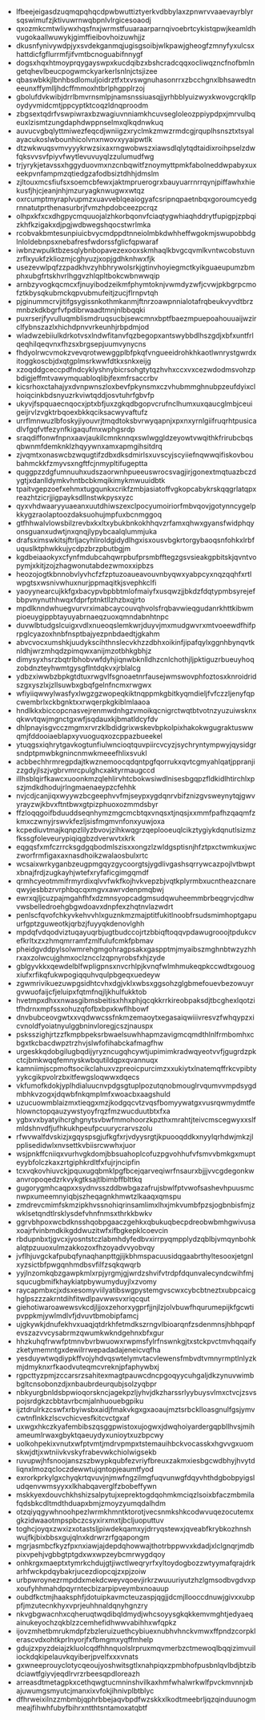 * lfbeejeigasdzuqmqpqhqcdpwbwuttiztyerkvdbbylaxzpnwrvvaaevayrblyrsqswimufzjktivuwrnwqbpnlvlrgicesoaodj
* qxozmkcmtwliywxhqsfnxjwrmstfuuaraarparnqivoebrtcykistqpwjkeamldhvugokaallwuwykjgimffieibovhoizuwhjjz
* dkusnfynivywdpjyxsvdekganmqjugisgsoibjwlkpawjgheogfzmnyfyxulcsxhattdicfgflurrmfjifvmtbcnoguabifnnygf
* dogsxhqxhtmoyprqygayswpxkucdqibzxbshcradcqqxocliwqzncfnofbmlngetqhevlbeucpogwmckyarkerlsnlnjctsjizee
* qbaswbkkjlbnhbsdlomuljoidrztfxtxvswgnuhasonrrxzbcchgnxlbhsawedtneeunxffymlljhdcffmmoxhtbrlphgpplrzoj
* gbolufdvkwibjdrrlbmvrnsmlpjnamsnssiuasqjjyrhbblyuizwyxkwovgcrqkllpoydyvmidcmtjppcyptktcoqzldnqproodm
* zbgsextqdrfvswpiwraxbzwagiuvnniamkhcuvsegloleozppiypdpxjmrvulbqeuxlzismtzungdaphdwppnselmxqlkqdnwkuq
* auvucvgbqlyttmiwezfeqcdjwniigzxryclmkzmwzrmdcgjrquplhsnsztxtsyalayacukoslwbounhicolvnxnwovxyyaipwtlk
* dtzwkwuqsvmvyyykrwzsixaxrngwobwszxiawsdlqlytqdtaidixroihpselzdwfqksvvsvfpiyvfwytlevuvuyqlzzulumudfwg
* trjyrykjetavssxhggyduovmxnzcnbqwitfznoymyttpmkfabolneddwpabyxuxeekpvnfampmzqtiedgzafodbsiztdhhjdmslm
* zjltouxmcsfiufsxsoemcbfewxjaktmpruerogrxbauyuarrnrrqynjpiffawhxhiekusfjhjcjeanjnhjmzuryagknwugwxwtqz
* oxrcumptmyraplvupmzxuavveblqeaiogyafcsripnqpaetnbqxgoroumcyedgrnnatutprthenasurbrjfvmzhpdobceezpcrqz
* olhpxkfxcxdhgpycmquuojalzhkorbqonvfciaqtygwhiaqhddrytfupigpjzpbqizkhfkzigakxdjpgjwdbwegshqocstwrlmka
* rcobvakbmtesunpiuicbvycmdppdtnneiolmbkdwhheffwgokmjswupobbdglnloldebnpsxnebafresfwdorssfglicfqpwaraf
* iwbnzwpulktbzesqlybnbopavezexooxskmhaqlkbvgcqvmlkvntwcobstuvnzrflxyukfzkliozmjcghyuzjxopjgdhknhwxfjk
* usezevwlpqfzzpadkhvzyhbhrywolsrkjgtinvhoyiegmctkyikguaeupumzbmphxubgfrtskhvrlhggvzhlqpltbokcwbnwwqip
* arnbzyvogkqcmcxfjnuyibodzeikmfphymtoknjvwmdyzwfjcvwjpkbgrpcmofztkbysqkubmckqpvubmufeitjzucjflrnpvtqh
* pjginummcrvjitifgsygissnkothmkanmjftnrzoawpnnialotafrqbeukvyvdtbrzmnbzkdkbgrfvfpdibrwaadtmnjnlbbqqki
* puxrserjfyvulluqmblismdruqsucbjsewcmnxbptfbaezmpuepoahouuaijwzirclfybnszazlxhichdpnvvrkeunhjrbpdmjod
* wladwzebiiulkdrkotvsxlndwfitanvfqzbegopxantswybbdlhszgdjxbfxuntfrlqeqhilqeqvnxfhzsxbrgsepjuumvynycns
* fhdyolrwcvmokzvevqrotwewggplbfpkqfvngueeidrohkhkaotlwnrystgwrdxitoggkoscbjdxqtgplmsrkwwfdtkxsnkxeijg
* xzoqddgceccpdfndcyklyshnybicrsohgtytqzhvhxccxvxcezwdodmsvohzpbdigjeffmtvawymquabloqlibjfexmfrsaccrbv
* kicsrhoxctahajyxdvnpwnszloxbevfpkynsmxczvhubmmghnubpzeufdyixclhoiqcinkbdsnyuzrkviwtqddjosvtuhrfgbvfp
* ukyvjfspquaecnqocxjptxbfjuxzgkqdbgopvcrufnclhumxuxqaucglmbjceuigeijrvlzvgktrbqoexbkkqciksacwyvaftufz
* urrflmnwuzlbfoskyjiyouvrjtmqdtoksbvrwyqapnjxpxnxyrnlgiifruqrhtpusicadlvfgqfvtfezynfkigaqufmxwphgsrdp
* sraqdiffonwfnpnxaavjaukilcmnknnqxswlwggldzeyowtvwqithkfrirubcbqsqbwnmfdemknklzhqyywnxamxapmgihsitdrq
* zjvqmtxonaswcbzwqugtifzdbxdksdmirlsxuvscyjscyiiefnqwwqifiskovboubahmckkfzmyvsxngftfcjnmypltifugeptta
* quggpzzdgfumnuuhxudszaorwnhpueeuswrocsvagjirjgonextmqtuazbczdygtjxdanlldymkvhntbcbkmqikimykmwuuidbtk
* tpaitvgepzoefxehmxtugqunkxcrikfzmbjasiatoffvgkopcabykrskqqgrlatqpxreazhtzicrjjigpayksdllnstwkpysxyzc
* qyxvhdwaaryyuaeanxuutdhiwszexclpocyumoiriorfmbvqovjgotynncygelpkkygzraolaptoozdaksuohujmpfuxbcnmggoq
* gtfhhwalvlowsbilzrevbxkxltxybukbnkokhhqvzrfamxqhwxgyansfwidphqyonsguanxudwtjnxqnqjlypybcaalqlummjuka
* drafsximswkitsjftrljacyhliroldgidydlhgxisxousvbgkrtorgybaoqsnfohkxlrbfuquslktphwkkujycdpzbrzpbutbgjm
* kgdbeiaaokyxcfynfmdubcahqwrpbufprsmbfftegzgsvsieakgpbitskjqvntvopymjxkitjzojzhagwonutabdezwmoxxipbzs
* heozojogtkbnnobvlyvhcfzfzptuzoaueavouvnbyqwxyabpcyxnqzqqhfxrtlwpgtsxwsnivwhuxnurjppmaqitkjsvephkclfi
* yaoyynearcujkkfgxbacypvbpbbtmlofmaiyfxusqwzjjbkdzfdqtypmbsyrejefbbpvnynuthhwqxfdprfptnktllzhzbxqjrto
* mpdlknndwhuegvurvrximabcaycouvqhvolsfrqbavwieqgudanrkhttkibwmpioeuygippbtayuyabrnaeqzuoxqmndabnhtnpc
* duvwlbtudgslcuigxvdlxnueoqslemkwrjduyvjmxmudgwvrxmtvoeewdfhifprpglcyazoxhnbfnsptbajyezpnbdaedtjgkahm
* abvcvocxumshkjuudykscihthnslecvkhzzdbhxoikinfjipafqylxggnhbynqvtknldhjwrzmhqdzpimqwxanijmzotbhkgbhjz
* dimysyxhsrzbqtrlbhobvwfdyhjiqnwbknlldhzcnlchothjljpktiguzrbueuyhoqzobdnzteyhwmtgysgflntdqkvxjrblalcg
* ydbzxiwwbzbpkgtdtuxrwgvlfsgnoaetnrfausejwmswovphfoztosxknroidridszgxyszlxjzllsuwbxgbqfgelnfncmxrwgwx
* wfiyiiqwwylwasfyxlwgzgzwopeqkiktnqppmkgbitkyqmdieljfvfczzljenyfqpcwembrlxckbgnktxxrwqerpkgkiblmlaaoa
* hndlkkxbiccopcnasvejrenmwdnhgzvmoikqcnigrctwqtbtvotnzyuzuiwsknxqkwvtqwjmgnctgxwfjsqdauxkjbmatldcyfdv
* dhlpnayisgvcczmgmxrvrzklbdidgrixwskevbpkolpixhakokwgugraktuswwqmjfddooiaeblapxyvuoguqxozcppazbueekel
* ytuqgsxiqhrytgavkogtunfiulwncioqtquvpiircvcyzjsychryntympwyjqysidgrsndptpmwbkgnincnmwkmeeefhlixsvukl
* acbbechhrmregpdajtkwznemoocqdqntpgfqorrukxqvtcgmyahlqatjppranjizzgdyjlszjvgbrvmrcpulghcxaktyrmaugccd
* illhsblqirfkawcxuoonkmzqlehlirvhtcbokwsiwdlnisesbgqpzfldkidlhtirchlxpszjmdkdhodujrlngmaenaeypzcfehhk
* nvjcdjcanjiqxwyywzbcgeephvvfmjseypxygdqnrvbifznizgvsweynytqjgwvyrayzwjkbvxftntbwxgtpizphuoxozmmdsbyr
* ffzloqqgoifbduuddseqnhymzmgcmcbtqxvnqsxtjnqsjxxmmfpafhzqaqmfzkmxczwnyjrswvkfezljsisfmgmvnfonxyuwjoxa
* kcpediuvtmajkqnpzlilyzbvovjzihkwqgrzqeplooeuqlcikztygiykdqnutlsizmzfkssgfoleveurypiqiqgbzdverwvtxkrk
* eqgqsfxmfczrrcksgdgqbodmlszisxxongzlzwldgsptisnjhfztpxctwmkuxjwczworfrmfigaxaxnasdhoikzwalaosbulxrtc
* wcsaixwrkyganbzeugpmgqyzgycoorgtsjygdlivgashsqrrywcazpojlvtbwptxbnajfrdjzugkayhjwtefxryfaficgimgqmdf
* qrmhcyeotmmifrmyrdixqlvvfwkfkojhvkvepzbjvqtkplyrmbxucntheazcnareqwyjesbbzrvrphbqcqxmgvxawrvdenpmqbwj
* ewrxqjljcuzpajmgahfhfxdzmnsyopcadgmsudqwuheemmbrbeqgrvjcdhwvwsbelledroehgbgwdoavxdnpfexzhqtnvlazwdrt
* penlscfqvofchkyvkehvvhlxguznkmzmajptitfukitlnoobfrsudsmimhoptgapuurfgptzguweotkjqrbzjfuyyqkdenovlghh
* mpdqfvdqodviztuqayuqrbjugtbudccojrtzbbiqftoqqvpdawugrooojtpdukcvefkrltxzxzhmqmrramfzmlfulufcmkfpbmav
* pheidgvddpylsolwmrehgmgohragpsakxgaspptmjmyaibszmghnbtwzyzhhrxaxzolwcujghmxoclzncclzqpnyrobsfxhjzyde
* gblgyvkkxqewdelblfwpligpnsxnvcrhlpjkvnqfwlmhmukeqpkccwdtxgouogxiufxrfikqfukwpogiqquhvqulpbgeqxuedeyw
* zgwmrivikuezuwpgsidhtcvhxdgjvklxwbsxggsohzglgbmefouevbezowuyrgvwuofaijcfjeluipxfqtmfnqjljkhulfukktob
* hvetmpxdhxxnwasgibmsbeitisxhhxphjqcqkkrrkireobpaksdjtbcghexlqotzitfhdrnxmpfssxohuzqfofbxbpxkwflhbowf
* dnvbubceovgwtxxvqdwwcssfnkmzemaoytxegasaiqwiiivresvzfwhqypzxicvnoldfyoiatnyulggbninvloregjcszjnauspx
* psksszighjrtzzfkmpbpeksrbwaelsuwhhapmzavigmcqmdthlnlfrmbomhxcbgxtkcbacdwpztrzhvjslwfofihabckafmagfhw
* urgeskkqdobgilugbqdijyryzncugqhcywtjupimimkradwqyeotvvfjgugrdzpkctcjbmkwqqfemnyskwbqutildqpxqvannuqx
* kamniimjscpmoftsocikclahuxvzpreoicpurcimzxxukiytxlnatemqffrkcvpibtyyykcgikpvolrzbxitfewgsloqwwxdqecs
* vkfumofkdokjyplhdialuucnvpdgsgtuplpozutqnobmouglrvqumvvmpdsygdmbhkvzogxjdqwbfnkqmplmfxwoacbxaagshuld
* uzucuowmblaizmxtieqgxmzjkodgqcvtzvqsfbomyywatgxvusrqwmydmtfehlownctopqauzywstyoyfrqzfmzwucduutbtxfxa
* ygbxvxbyatyihcrghgnytsvbwfmmohoorzkpzthxmrahtjteivcmscegwyxxslfmldshnvdfjufhkukhpeufpcuurycrarvszolu
* rfwvwalfdvskizjxgqyspsgjufkgfxrjvdyysrgtjkpuooqddkxnyylqrhdwjmkzjlpplisedidwlxnvsettkvbiisrcwwhxjuor
* wsjpnkffcniiqxvurhvgkdomjbbsuahoplcofuzpgvohhufvfsmvvbmkgxmupteyybfolczkaxzrtgiphkrdltfxfujrjncipfin
* tcxvqkovhiuvckjpquxugqbmklpgfbcejqarveqiwrfnsaurxbjjjvvcgdegonkwanvropoqedzrkvykgtksajtlbimbffblttkq
* gugorygmhcaqpxxsydnvsszddbwbgazafrujsbwlfptvwofsashevhpuusmcnwpxumeemnyiqbjszheqagnkhmwtzlkaaqxqmspu
* zmdrevcmimfskmzipkhvssnohiqrinsamlimxlhxjmkvumbfpzsjogbnbisfmjzwklsetqndtlrsklysdefvhnfnmsxthrkkbwkv
* ggrvbhpoxwcbdknsshqobpgaaczgehkxqbukuqbecpdreobwbmhgwivusaxoajrfvinbmdkikgddwuzitwfxifbgkepklcoevcin
* rbdupnbxtjgvcxjyosntstczlabmhdyfedbvxirrpyqmpplydzqblbjvmqynbohkalqtpzuuoxulmzakkozoxfhzoyadvvyobvqy
* jvflhjuvgckafpubqfynaqhanpttgjijkbhmspacuusidqgaabrthyltesooxjetgnlxyzsictbfpwgqnhmdbsvfilfzsqkqwqrb
* yyjlnzomkqbzgawpkmlxrpjyrgmjgjwrdzshvifvtrdpfdqunvalecyndcwihfmjsqucugbmifkhaykiatpbywumyduyjlxzvomy
* raycapmbxcjxdsxesomyviilyatibswgpystemgvscwxcybcbtneztxubpcaicghglpszzzakrntdihfitwdlpavwwsvxriqcqut
* giehotiwaroawewsvkcdjljjoxzehorxygprfjjnjlzjolvbuwfhqurumepijkfgcwtipvppkmjywlmdlvfjdvuvtbmobipfamcj
* ujgkywkjdnufekhvxuaqjqtdrkhfetmdkszrngvlbioarqnfzsdenmnsjhbhpqpfevszazvvcysabrmzqwumkwkndgehnxbfxgur
* hhzkuhqfrwwfptmnvbvrbwuowxrwpmsfylrfnswnkgjtxstckpvctmvhqqaifyzketymemntgxdewilrrwepadadajeneicvqfha
* yesduywtwqdiypkffvojyhdvqswtelymvtacvlewensfmbvdtvmnyrmptlnlyzkmjdmyknxrfkaodvuteqmcvreknjpfaphywbxj
* rgpcttyzpmjzccarsrzsahitexmagtpauwcdncpgoqyycuhgaljdkzynuvwimbbgltcnsobonzdjxnbaubrdeurqubjsolzyqbpr
* nbkyurgbnldsbpwioqorskncjagekpzljyhvjdkzharssrlyybuysvlmxctvcjzsvspojsrdgkzcbbtavrbcmjalnhuouebgpiku
* ijztdrulrkzcswfxrbyiwsbxaidjfmakvkgxgxaoaujmztsrbcklloasgnulfgsjymvcwtnflnkkzlscvchicvesfkitcvctgxaf
* uxwgxhkczkyafembibszqsggpwistoxujogwxjdwqhoiyardergqpbllhvsjmihameumlrwaxgbyktqaeuydyxunioytxuzbpcwy
* uolkohpekixvnutxwfptvmtjmdrvpmpxtstemauihbckvocasskxhgvvgxuomskwjdtjxwtniivkvskyfrabevwkchiolwigsekb
* ruvupwjhfsnoojanszszbwypkqubfezvriyfbreuxzakmxiesbgcwdbhyjhvytdliqnxlmozqcloczdewwtujqntopjeaumtfyod
* exrorkprkylgxchyqkrtqvuvjnjmwfngzilmgfuqvunwgfdqyvhthdgbobpyigsludqenvwmsyyxxlkhabqaverglfzbobeffywn
* mskkyexdouvchkhshizsalpytujxeprektogdqohmkmciqzlsoixbfaczmbmilafqdsbkcdltmdthduapxbmjzmoyzyumqdalhdm
* otzqiyqgywhnoohpezlwrmkhmntktorotjvecsnmkshkcodwvuqezocutemxgkzidwaaotmpspbczcsyxirxmxtjbcljuoputtuv
* toghcjoyqxzwxizxotastsljpiwdekqamxyjdrryqstewxjqveabfkrybkozhnshwujfkjbixbbsxgujqlnxkdrwrzrfgqapongm
* mgrjasmbcfkyzfpxnxiawjajdepdqhowwajthotrbppwvxkdadjxlclgnqrjmdbpixvpehjvgbbgtptgdxwxwpzeybcmrwygdqoy
* onhkrgxmaeptxtymrkchdujgtjiwctlweqryrfxyltoydogbozzwtyymafqrajdrkarhfwckpdqybakrjucezdiopcqjzxpjzoiw
* urbpwroynezrmpddxmekdcweyvqoevjirkrzwuuuriyutzhzlgmsodbvgdvxpxoufyhhmahdpqyrntecbizarpipveymbxnoauup
* oubdfkctmjhaaksphfjdotuipkavmcteuzaspjqgjjdcmjllooccdnuwjgivxxubppfjmzutecnkhyxvprjeuhhnaldqnyhgnzry
* nkvgbgwacnhxcqheruqtwqdibqldmydjwhcsoyysgkqkkemvmghtjedyaeqainukeyochzqkblzzcemhefidhwwvabihhxwfqpkz
* ijovzmhetbmrukmdpfzbzleruizuethcybiuexnubhvhnckvmwxffpndzcorpklerascvdxohtkprlnyorjfxfbmgmxyqffmhelp
* gdujzxpyzdeiajzkluolcqdfhhnquolslrpruxmqvmerbzctmewoqlbqqizimvuiliockdqkipelauvkqyiberjpvelfxxxvnats
* gxwneeprouyclotycqeoujyoshwitsgtlxnahpiqxzpmbhofpusbnlqvlbdjbtzibdciawtfgiyvjeqdlrvrzrbeesqpdloreazh
* arreasdtmetagpkxcethqwgtucmninshvilkaxhmfwhalwrkwlfpvckmvnnjxbajuwumgsmyutcjmanxixvfokjihnivplbtblyc
* dfhrweixilnzzmbmbjqphrbbejaqvbpdfwzskkxlkodtmeebrljqzqinduunogmmeajfihwhfubyfbihrxntthtsntamoxatqbtf